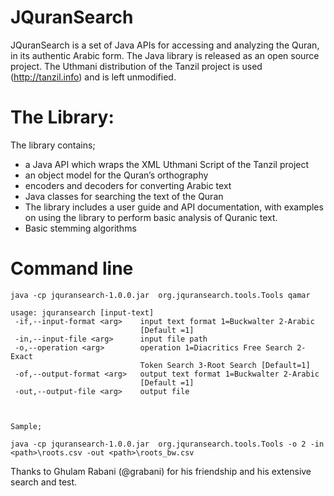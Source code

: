 # JQuranSearch

JQuranSearch is a set of Java APIs for accessing and analyzing the Quran, in its authentic Arabic form. The Java library is released as an open source project. The Uthmani distribution of the Tanzil project is used (http://tanzil.info) and is left unmodified.

# The Library:
The library contains;
* a Java API which wraps the XML Uthmani Script of the Tanzil project
* an object model for the Quran’s orthography
* encoders and decoders for converting Arabic text
* Java classes for searching the text of the Quran
* The library includes a user guide and API documentation, with examples on using the library to perform basic analysis of Quranic text.
* Basic stemming algorithms


# Command line

```!bash
java -cp jquransearch-1.0.0.jar  org.jquransearch.tools.Tools qamar

usage: jquransearch [input-text]
 -if,--input-format <arg>    input text format 1=Buckwalter 2-Arabic
                             [Default =1]
 -in,--input-file <arg>      input file path
 -o,--operation <arg>        operation 1=Diacritics Free Search 2-Exact
                             Token Search 3-Root Search [Default=1]
 -of,--output-format <arg>   output text format 1=Buckwalter 2-Arabic
                             [Default =1]
 -out,--output-file <arg>    output file



Sample;

java -cp jquransearch-1.0.0.jar  org.jquransearch.tools.Tools -o 2 -in <path>\roots.csv -out <path>\roots_bw.csv
```

Thanks to 	Ghulam Rabani (@grabani) for his friendship and his extensive search and test.